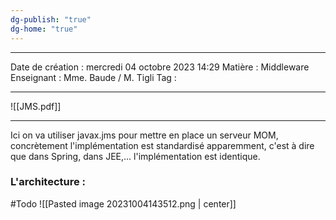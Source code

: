 ```yaml
---
dg-publish: "true"
dg-home: "true"
---
```

 ---

 Date de création : mercredi 04 octobre 2023 14:29
 Matière : Middleware
 Enseignant : Mme. Baude / M. Tigli
 Tag :

---

![[JMS.pdf]] 

 ---

Ici on va utiliser javax.jms pour mettre en place un serveur MOM, concrètement l'implémentation est standardisé apparemment, c'est à dire que dans Spring, dans JEE,... l'implémentation est identique.

### L'architecture :
#Todo 
![[Pasted image 20231004143512.png | center]]
